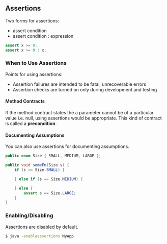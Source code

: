 ## Assertions

Two forms for assertions:

- assert condition
- assert condition : expression

```java
assert x >= 0;
assert x >= 0 : x;
```

### When to Use Assertions

Points for using assertions:

- Assertion failures are intended to be fatal, unrecoverable errors
- Assertion checks are turned on only during development and testing

#### Method Contracts

If the method contract states the a parameter cannot be of a particular value i.e. null, using assertions would be appropriate. This kind of contract is called a **precondition**.

#### Documenting Assumptions

You can also use assertions for documenting assumptions.

```java
public enum Size { SMALL, MEDIUM, LARGE };

public void someFn(Size s) {
    if (s == Size.SMALL) {

    } else if (s == Size.MEDIUM) {

    } else {
        assert s == Size.LARGE;
    }
}
```

### Enabling/Disabling

Assertions are disabled by default.

```bash
$ java -enableassertions MyApp
```
